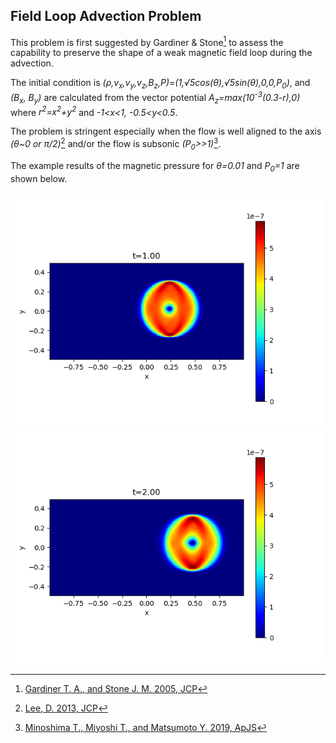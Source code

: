## Field Loop Advection Problem

This problem is first suggested by Gardiner & Stone[^1] to assess the capability to preserve the shape of a weak magnetic field loop during the advection.

The initial condition is *(&rho;,v<sub>x</sub>,v<sub>y</sub>,v<sub>z</sub>,B<sub>z</sub>,P)*=*(1,&radic;5cos(&theta;),&radic;5sin(&theta;),0,0,P<sub>0</sub>)*, and *(B<sub>x</sub>, B<sub>y</sub>)* are calculated from the vector potential *A<sub>z</sub>=*max*(10<sup>-3</sup>(0.3-r),0)* where *r<sup>2</sup>=x<sup>2</sup>+y<sup>2</sup>* and *-1<x<1, -0.5<y<0.5*.

The problem is stringent especially when the flow is well aligned to the axis *(&theta;~0 or &pi;/2)*[^2] and/or the flow is subsonic *(P<sub>0</sub>>>1)*[^3].

The example results of the magnetic pressure for *&theta;=0.01* and *P<sub>0</sub>=1* are shown below.

<img src="../../imgs/loop/Figure_1.png" alt="Loop advection t=1" width="500px"> <img src="../../imgs/loop/Figure_2.png" alt="Loop advection t=2" width="500px">

[^1]: [Gardiner T. A., and Stone J. M. 2005, JCP](https://www.sciencedirect.com/science/article/pii/S0021999104004784)
[^2]: [Lee, D. 2013, JCP](https://www.sciencedirect.com/science/article/pii/S0021999113001836?via%3Dihub)
[^3]: [Minoshima T., Miyoshi T., and Matsumoto Y. 2019, ApJS](https://iopscience.iop.org/article/10.3847/1538-4365/ab1a36/meta)
